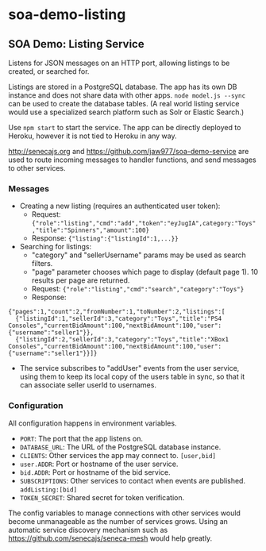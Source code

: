 # soa-demo-listing

## SOA Demo: Listing Service

Listens for JSON messages on an HTTP port, allowing listings to be created, or searched for.

Listings are stored in a PostgreSQL database.  The app has its own DB instance and does not share data with other apps.  `node model.js --sync` can be used to create the database tables.  (A real world listing service would use a specialized search platform such as Solr or Elastic Search.)

Use `npm start` to start the service.  The app can be directly deployed to Heroku, however it is not tied to Heroku in any way.

http://senecajs.org and https://github.com/jaw977/soa-demo-service are used to route incoming messages to handler functions, and send messages to other services.

### Messages

* Creating a new listing (requires an authenticated user token):
  * Request:  `{"role":"listing","cmd":"add","token":"eyJugIA",category:"Toys","title":"Spinners","amount":100}`
  * Response: `{"listing":{"listingId":1,...}}`
* Searching for listings:
  * "category" and "sellerUsername" params may be used as search filters.
  * "page" parameter chooses which page to display (default page 1).  10 results per page are returned.
  * Request:  `{"role":"listing","cmd":"search","category":"Toys"}`
  * Response: 
  
```
{"pages":1,"count":2,"fromNumber":1,"toNumber":2,"listings":[
  {"listingId":1,"sellerId":3,"category":"Toys","title":"PS4 Consoles","currentBidAmount":100,"nextBidAmount":100,"user":{"username":"seller1"}},
  {"listingId":2,"sellerId":3,"category":"Toys","title":"XBox1 Consoles","currentBidAmount":100,"nextBidAmount":100,"user":{"username":"seller1"}}]}
```

* The service subscribes to "addUser" events from the user service, using them to keep its local copy of the users table in sync, so that it can associate seller userId to usernames.

### Configuration

All configuration happens in environment variables.  

* `PORT`: The port that the app listens on.
* `DATABASE_URL`: The URL of the PostgreSQL database instance.
* `CLIENTS`: Other services the app may connect to.  `[user,bid]`
* `user.ADDR`: Port or hostname of the user service.
* `bid.ADDR`: Port or hostname of the bid service.
* `SUBSCRIPTIONS`: Other services to contact when events are published.  `addListing:[bid]`
* `TOKEN_SECRET`: Shared secret for token verification.

The config variables to manage connections with other services would become unmanageable as the number of services grows.  Using an automatic service discovery mechanism such as https://github.com/senecajs/seneca-mesh would help greatly.
